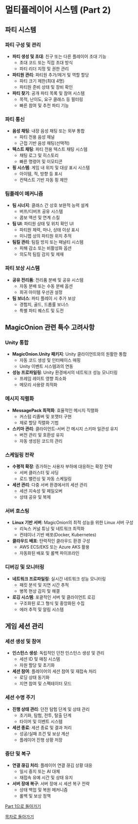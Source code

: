 # 멀티플레이어 시스템 (Part 2)

## 파티 시스템

### 파티 구성 및 관리
- **파티 생성 및 초대**: 친구 또는 다른 플레이어 초대 기능
  - 초대 코드 또는 직접 초대 방식
  - 파티 리더 지정 및 권한 관리
- **파티원 관리**: 파티원 추가/제거 및 역할 할당
  - 파티 크기 제한(최대 4명)
  - 파티원 준비 상태 및 장비 확인
- **파티 찾기**: 공개 파티 목록 및 참여 시스템
  - 목적, 난이도, 요구 클래스 등 필터링
  - 빠른 참여 및 추천 파티 기능

### 파티 통신
- **음성 채팅**: 내장 음성 채팅 또는 외부 통합
  - 파티 전용 음성 채널
  - 근접 기반 음성 채팅(선택적)
- **텍스트 채팅**: 파티 전용 텍스트 채팅 시스템
  - 채팅 로그 및 히스토리
  - 빠른 명령어 및 이모티콘
- **핑 시스템**: 게임 내 위치 및 대상 표시 시스템
  - 아이템, 적, 방향 등 표시
  - 컨텍스트 기반 자동 핑 제안

### 팀플레이 메커니즘
- **팀 시너지**: 클래스 간 상호 보완적 능력 설계
  - 버프/디버프 공유 시스템
  - 콤보 액션 및 연계 스킬
- **팀 UI**: 파티원 상태 및 위치 확인 UI
  - 파티원 체력, 마나, 상태 이상 표시
  - 미니맵 상의 파티원 위치 추적
- **팀킬 관리**: 팀킬 방지 또는 패널티 시스템
  - 피해 감소 또는 비활성화 옵션
  - 의도적 팀킬 감지 및 제재

### 파티 보상 시스템
- **공유 전리품**: 전리품 분배 및 공유 시스템
  - 자동 분배 또는 수동 분배 옵션
  - 희귀 아이템 우선권 설정
- **팀 보너스**: 파티 플레이 시 추가 보상
  - 경험치, 골드, 드롭률 보너스
  - 특별 파티 퀘스트 및 도전

## MagicOnion 관련 특수 고려사항

### Unity 통합
- **MagicOnion.Unity 패키지**: Unity 클라이언트와의 원활한 통합
  - 자동 코드 생성 및 인터페이스 매핑
  - Unity 이벤트 시스템과의 연동
- **성능 프로파일링**: Unity 환경에서의 네트워크 성능 모니터링
  - 프레임 레이트 영향 최소화
  - 메모리 사용량 최적화

### 메시지 직렬화
- **MessagePack 최적화**: 효율적인 메시지 직렬화
  - 커스텀 리졸버 및 포맷터 구현
  - 제로 할당 직렬화 기법
- **스키마 관리**: 클라이언트-서버 간 메시지 스키마 일관성 유지
  - 버전 관리 및 호환성 유지
  - 자동 생성된 코드의 관리

### 스케일링 전략
- **수평적 확장**: 증가하는 사용자 부하에 대응하는 확장 전략
  - 서버 클러스터 및 샤딩
  - 로드 밸런싱 및 자동 스케일링
- **세션 관리**: 다중 서버 환경에서의 세션 관리
  - 세션 지속성 및 페일오버
  - 상태 공유 및 복제

### 서버 호스팅
- **Linux 기반 서버**: MagicOnion의 최적 성능을 위한 Linux 서버 구성
  - 리눅스 커널 튜닝 및 네트워크 최적화
  - 컨테이너 기반 배포(Docker, Kubernetes)
- **클라우드 배포**: 탄력적인 클라우드 환경 구성
  - AWS ECS/EKS 또는 Azure AKS 활용
  - 자동화된 배포 및 롤백 파이프라인

### 디버깅 및 모니터링
- **네트워크 프로파일링**: 실시간 네트워크 성능 모니터링
  - 패킷 분석 및 지연 시간 추적
  - 병목 현상 감지 및 해결
- **로깅 시스템**: 포괄적인 서버 및 클라이언트 로깅
  - 구조화된 로그 형식 및 중앙화된 수집
  - 에러 추적 및 알림 시스템

## 게임 세션 관리

### 세션 생성 및 참여
- **인스턴스 생성**: 독립적인 던전 인스턴스 생성 및 관리
  - 세션 ID 및 매칭 시스템
  - 자원 할당 및 초기화
- **세션 참여**: 플레이어의 세션 참여 및 재접속 처리
  - 로딩 상태 동기화
  - 지연 참여 및 스펙테이터 모드

### 세션 수명 주기
- **진행 상태 관리**: 던전 탐험 단계 및 상태 관리
  - 초기화, 탐험, 전투, 탈출 단계
  - 타이머 및 이벤트 시스템
- **세션 종료**: 세션 종료 및 결과 처리
  - 성공/실패 조건 및 보상 계산
  - 플레이어 진행 상황 저장

### 중단 및 복구
- **연결 끊김 처리**: 플레이어 연결 끊김 상황 대응
  - 일시 중지 또는 AI 대체
  - 재접속 유예 시간 및 상태 유지
- **서버 장애 복구**: 서버 장애 시 세션 복구 전략
  - 상태 백업 및 복원 메커니즘
  - 롤백 및 보상 정책

[Part 1으로 돌아가기](./MultiplayerSystem_part1.md)

[목차로 돌아가기](./MasterPlan.md)
